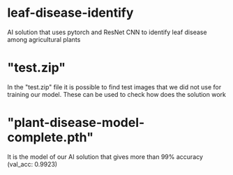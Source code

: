 # leaf-disease-identify
AI solution that uses pytorch and ResNet CNN to identify leaf disease among agricultural plants

# "test.zip"
In the "test.zip" file it is possible to find test images that we did not use for training our model. These can be used to check how does the solution work

# "plant-disease-model-complete.pth"
It is the model of our AI solution that gives more than 99% accuracy (val_acc: 0.9923)
